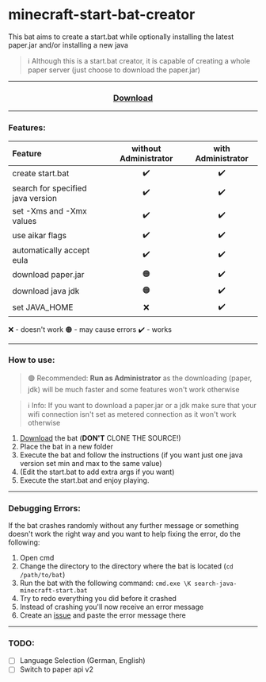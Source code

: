 # minecraft-start-bat-creator
This bat aims to create a start.bat while optionally installing the latest paper.jar and/or installing a new java 

> ℹ️ Although this is a start.bat creator, it is capable of creating a whole paper server (just choose to download the paper.jar)

* * *

<h3 align="center"> <a href="https://minecraft-start-bat-creator-download.l4zs.de">Download</a></h3>

* * *

### Features:

Feature | without Administrator | with Administrator
:-- | :-: | :-:
create start.bat | ✔️ | ✔️
search for specified java version | ✔️ | ✔️
set -Xms and -Xmx values | ✔️ | ✔️
use aikar flags | ✔️ | ✔️
automatically accept eula | ✔️ | ✔️
download paper.jar | 🟠 | ✔️
download java jdk | 🟠 | ✔️
set JAVA_HOME | ❌ | ✔️

❌ - doesn't work
🟠 - may cause errors
✔️ - works

* * *

### How to use:

> 🟢 Recommended: **Run as Administrator** as the downloading (paper, jdk) will be much faster and some features won't work otherwise

> ℹ️ Info: If you want to download a paper.jar or a jdk make sure that your wifi connection isn't set as metered connection as it won't work otherwise

1. <a href="https://github.com/l4zs/minecraft-start-bat-creator/releases/download/v1.0.0/minecraft-start-bat-creator.bat">Download</a> the bat (**DON'T** CLONE THE SOURCE!)
2. Place the bat in a new folder
3. Execute the bat and follow the instructions (if you want just one java version set min and max to the same value) 
4. (Edit the start.bat to add extra args if you want)
5. Execute the start.bat and enjoy playing.

* * *

### Debugging Errors:

If the bat crashes randomly without any further message or something doesn't work the right way and you want to help fixing the error, do the following:
1. Open cmd
2. Change the directory to the directory where the bat is located (`cd /path/to/bat`)
3. Run the bat with the following command: `cmd.exe \K search-java-minecraft-start.bat`
4. Try to redo everything you did before it crashed
5. Instead of crashing you'll now receive an error message
6. Create an [issue](https://github.com/l4zs/minecraft-start-bat-creator/issues/new) and paste the error message there

* * *

### TODO:
- [ ] Language Selection (German, English)
- [ ] Switch to paper api v2
